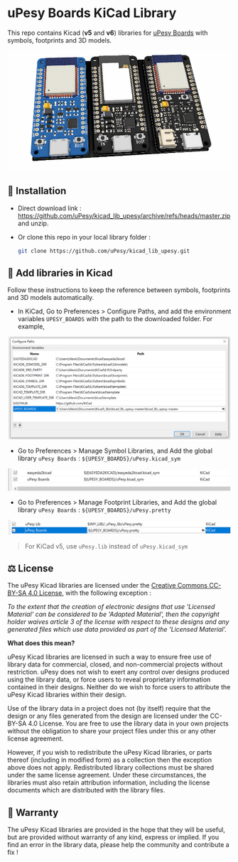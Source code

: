# uPesy Boards KiCad Library

This repo contains Kicad (**v5** and **v6**) libraries for [uPesy Boards](https://www.upesy.com/) with symbols, footprints and 3D models.

<p align="center">
  <img src="https://github.com/uPesy/kicad_lib_upesy/raw/master/assets/doc/upesy_boards_3d_view.PNG" width="750">
</p>

## 💾 Installation

- Direct download link : https://github.com/uPesy/kicad_lib_upesy/archive/refs/heads/master.zip and unzip.

- Or clone this repo in your local library folder : 
    ```bash
    git clone https://github.com/uPesy/kicad_lib_upesy.git
    ```


## 🔗 Add libraries in Kicad
Follow these instructions to keep the reference between symbols, footprints and 3D models automatically.

- In KiCad, Go to Preferences > Configure Paths, and add the environment variables `UPESY_BOARDS` with the path to the downloaded folder. For example, 

<p align="center">
  <img src="https://github.com/uPesy/kicad_lib_upesy/raw/master/assets/doc/add_env_path_kicad.PNG" width="500">
</p>

- Go to Preferences > Manage Symbol Libraries, and Add the global library `uPesy Boards` : `${UPESY_BOARDS}/uPesy.kicad_sym`

<p align="center">
  <img src="https://github.com/uPesy/kicad_lib_upesy/raw/master/assets/doc/add_symbol_path.PNG" width="500">
</p>

- Go to Preferences > Manage Footprint Libraries, and Add the global library `uPesy Boards` : `${UPESY_BOARDS}/uPesy.pretty`

<p align="center">
  <img src="https://github.com/uPesy/kicad_lib_upesy/raw/master/assets/doc/add_footprint_path.PNG" width="500">
</p>

> For KiCad v5, use `uPesy.lib` instead of `uPesy.kicad_sym`

## ⚖️ License

The uPesy Kicad libraries are licensed under the [Creative Commons CC-BY-SA 4.0 License](https://creativecommons.org/licenses/by-sa/4.0/legalcode), with the following exception :

*To the extent that the creation of electronic designs that use 'Licensed Material' can be considered to be 'Adapted Material', then the copyright holder waives article 3 of the license with respect to these designs and any generated files which use data provided as part of the 'Licensed Material'.*

**What does this mean?**

uPesy Kicad libraries are licensed in such a way to ensure free use of library data for commercial, closed, and non-commercial projects without restriction. uPesy does not wish to exert any control over designs produced using the library data, or force users to reveal proprietary information contained in their designs. Neither do we wish to force users to attribute the uPesy Kicad libraries within their design.

Use of the library data in a project does not (by itself) require that the design or any files generated from the design are licensed under the CC-BY-SA 4.0 License. You are free to use the library data in your own projects without the obligation to share your project files under this or any other license agreement.

However, if you wish to redistribute the uPesy Kicad libraries, or parts thereof (including in modified form) as a collection then the exception above does not apply. Redistributed library collections must be shared under the same license agreement. Under these circumstances, the libraries must also retain attribution information, including the license documents which are distributed with the library files.

## 🔧 Warranty

The uPesy Kicad libraries are provided in the hope that they will be useful, but are provided without warranty of any kind, express or implied.
If you find an error in the library data, please help the community and contribute a fix !